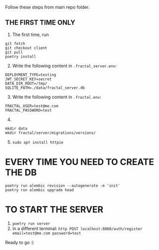 Follow these steps from main repo folder.


## THE FIRST TIME ONLY

1. The first time, run
```
git fetch
git checkout client
git pull
poetry install
```

2. Write the following content in `.fractal_server.env`:
```
DEPLOYMENT_TYPE=testing
JWT_SECRET_KEY=secret
DATA_DIR_ROOT=/tmp/
SQLITE_PATH=./data/fractal_server.db
```

3. Write the following content in `.fractal.env`:
```
FRACTAL_USER=test@me.com
FRACTAL_PASSWORD=test
```

4.
```
mkdir data
mkdir fractal/server/migrations/versions/
```

5. `sudo apt install httpie`

# EVERY TIME YOU NEED TO CREATE THE DB

```
poetry run alembic revision --autogenerate -m 'init'
poetry run alembic upgrade head
```

# TO START THE SERVER

1. `poetry run server`
2. In a different terminal: `http POST localhost:8000/auth/register email=test@me.com password=test`


Ready to go :)
